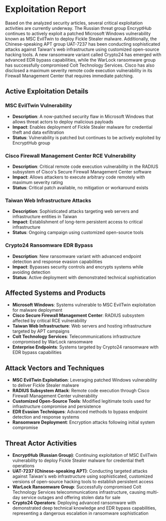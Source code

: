 # Exploitation Report

Based on the analyzed security articles, several critical exploitation activities are currently underway. The Russian threat group EncryptHub continues to actively exploit a patched Microsoft Windows vulnerability known as MSC EvilTwin to deploy Fickle Stealer malware. Additionally, the Chinese-speaking APT group UAT-7237 has been conducting sophisticated attacks against Taiwan's web infrastructure using customized open-source hacking tools. A new ransomware variant called Crypto24 has emerged with advanced EDR bypass capabilities, while the WarLock ransomware group has successfully compromised Colt Technology Services. Cisco has also disclosed a maximum severity remote code execution vulnerability in its Firewall Management Center that requires immediate patching.

## Active Exploitation Details

### MSC EvilTwin Vulnerability
- **Description**: A now-patched security flaw in Microsoft Windows that allows threat actors to deploy malicious payloads
- **Impact**: Enables deployment of Fickle Stealer malware for credential theft and data exfiltration
- **Status**: Vulnerability is patched but continues to be actively exploited by EncryptHub group

### Cisco Firewall Management Center RCE Vulnerability
- **Description**: Critical remote code execution vulnerability in the RADIUS subsystem of Cisco's Secure Firewall Management Center software
- **Impact**: Allows attackers to execute arbitrary code remotely with maximum severity rating
- **Status**: Critical patch available, no mitigation or workaround exists

### Taiwan Web Infrastructure Attacks
- **Description**: Sophisticated attacks targeting web servers and infrastructure entities in Taiwan
- **Impact**: Establishment of long-term persistent access to critical infrastructure
- **Status**: Ongoing campaign using customized open-source tools

### Crypto24 Ransomware EDR Bypass
- **Description**: New ransomware variant with advanced endpoint detection and response evasion capabilities
- **Impact**: Bypasses security controls and encrypts systems while avoiding detection
- **Status**: Active deployment with demonstrated technical sophistication

## Affected Systems and Products

- **Microsoft Windows**: Systems vulnerable to MSC EvilTwin exploitation for malware deployment
- **Cisco Secure Firewall Management Center**: RADIUS subsystem affected by critical RCE vulnerability
- **Taiwan Web Infrastructure**: Web servers and hosting infrastructure targeted by APT campaigns
- **Colt Technology Services**: Telecommunications infrastructure compromised by WarLock ransomware
- **Enterprise Endpoints**: Systems targeted by Crypto24 ransomware with EDR bypass capabilities

## Attack Vectors and Techniques

- **MSC EvilTwin Exploitation**: Leveraging patched Windows vulnerability to deliver Fickle Stealer malware
- **RADIUS Subsystem Attack**: Remote code execution through Cisco Firewall Management Center vulnerability
- **Customized Open-Source Tools**: Modified legitimate tools used for infrastructure compromise and persistence
- **EDR Evasion Techniques**: Advanced methods to bypass endpoint detection and response systems
- **Ransomware Deployment**: Encryption attacks following initial system compromise

## Threat Actor Activities

- **EncryptHub (Russian Group)**: Continuing exploitation of MSC EvilTwin vulnerability to deploy Fickle Stealer malware for credential theft operations
- **UAT-7237 (Chinese-speaking APT)**: Conducting targeted attacks against Taiwan's web infrastructure using sophisticated, customized versions of open-source hacking tools to establish persistent access
- **WarLock Ransomware Group**: Successfully compromised Colt Technology Services telecommunications infrastructure, causing multi-day service outages and offering stolen data for sale
- **Crypto24 Operators**: Deploying advanced ransomware with demonstrated deep technical knowledge and EDR bypass capabilities, representing a dangerous escalation in ransomware sophistication